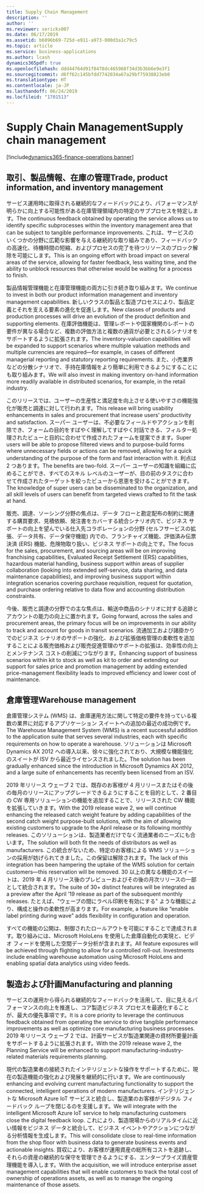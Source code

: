 ```yaml
---
title: Supply Chain Management
description: ''
author: ''
ms.reviewer: sericks007
ms.date: 06/17/2019
ms.assetid: b6096b69-725d-e911-a973-000d3a1c79c5
ms.topic: article
ms.service: business-applications
ms.author: lcash
dynamics365pdf: true
ms.openlocfilehash: ddd44764d91f8478dc465968f34d3b3bb6e9e3f1
ms.sourcegitcommit: d6ff62c145bfdd7742034a67a29bf75938823eb0
ms.translationtype: HT
ms.contentlocale: ja-JP
ms.lasthandoff: 06/24/2019
ms.locfileid: "1701513"
---
```

# <a name="supply-chain-management"></a><span data-ttu-id="59202-102">Supply Chain Management</span><span class="sxs-lookup"><span data-stu-id="59202-102">Supply chain management</span></span>

[!include[dynamics365-finance-operations banner](../includes/dynamics365-finance-operations.md)]

## <a name="trade-product-information-and-inventory-management"></a><span data-ttu-id="59202-103">取引、製品情報、在庫の管理</span><span class="sxs-lookup"><span data-stu-id="59202-103">Trade, product information, and inventory management</span></span>
<span data-ttu-id="59202-104">サービス運用時に取得される継続的なフィードバックにより、パフォーマンスが明らかに向上する可能性がある在庫管理領域内の特定のサブプロセスを特定します。</span><span class="sxs-lookup"><span data-stu-id="59202-104">The continuous feedback obtained by operating the service allows us to identify specific subprocesses within the inventory management area that can be subject to tangible performance improvements.</span></span> <span data-ttu-id="59202-105">これは、サービスのいくつかの分野に広範な影響を与える継続的な取り組みであり、フィードバックの高速化、待機時間の短縮、およびプロセスの完了を待つリソースのブロック解除を可能にします。</span><span class="sxs-lookup"><span data-stu-id="59202-105">This is an ongoing effort with broad impact on several areas of the service, allowing for faster feedback, less waiting time, and the ability to unblock resources that otherwise would be waiting for a process to finish.</span></span> 

<span data-ttu-id="59202-106">製品情報管理機能と在庫管理機能の両方に引き続き取り組みます。</span><span class="sxs-lookup"><span data-stu-id="59202-106">We continue to invest in both our product information management and inventory management capabilities.</span></span> <span data-ttu-id="59202-107">新しいクラスの製品と製造プロセスにより、製品定義とそれを支える要素の進化を促進します。</span><span class="sxs-lookup"><span data-stu-id="59202-107">New classes of products and production processes will drive an evolution of the product definition and supporting elements.</span></span> <span data-ttu-id="59202-108">在庫評価機能は、管理レポートや国家機関のレポートの要件が異なる場合など、複数の評価方法と複数の通貨が必要とされるシナリオをサポートするように拡張されます。</span><span class="sxs-lookup"><span data-stu-id="59202-108">The inventory-valuation capabilities will be expanded to support scenarios where multiple valuation methods and multiple currencies are required—for example, in cases of different managerial reporting and statutory reporting requirements.</span></span> <span data-ttu-id="59202-109">また、小売業界などの分散シナリオで、手持在庫情報をより簡単に利用できるようにすることにも取り組みます。</span><span class="sxs-lookup"><span data-stu-id="59202-109">We will also invest in making inventory on-hand information more readily available in distributed scenarios, for example, in the retail industry.</span></span> 

<span data-ttu-id="59202-110">このリリースでは、ユーザーの生産性と満足度を向上させる使いやすさの機能強化が販売と調達に対して行われます。</span><span class="sxs-lookup"><span data-stu-id="59202-110">This release will bring usability enhancements in sales and procurement that increase users' productivity and satisfaction.</span></span> <span data-ttu-id="59202-111">スーパー ユーザーは、不必要なフィールドやアクションを削除でき、フォームの目的をすばやく理解してすばやく対話できる、フィルター処理されたビューと目的に合わせて作成されたフォームを提案できます。</span><span class="sxs-lookup"><span data-stu-id="59202-111">Super users will be able to propose filtered views and to purpose-build forms where unnecessary fields or actions can be removed, allowing for a quick understanding of the purpose of the form and fast interaction with it.</span></span> <span data-ttu-id="59202-112">利点は 2 つあります。</span><span class="sxs-lookup"><span data-stu-id="59202-112">The benefits are two-fold.</span></span> <span data-ttu-id="59202-113">スーパー ユーザーの知識を組織に広めることができ、すべてのスキル レベルのユーザーが、目の前のタスクに合わせて作成されたターゲットを絞ったビューから恩恵を受けることができます。</span><span class="sxs-lookup"><span data-stu-id="59202-113">The knowledge of super users can be disseminated to the organization, and all skill levels of users can benefit from targeted views crafted to fit the task at hand.</span></span> 

<span data-ttu-id="59202-114">販売、調達、ソーシング分野の焦点は、データ フローと勘定配布の制約に関連する購買要求、見積依頼、発注書をカバーする統合シナリオ内で、ビジネス サポートの向上を望んでいる仕入先コラボレーションの分野 (セルフサービスの拡張、データ共有、データ保守機能) 内での、フランチャイズ機能、評価済み伝票決済 (ERS) 機能、危険物取り扱い、ビジネス サポートの向上です。</span><span class="sxs-lookup"><span data-stu-id="59202-114">The focus for the sales, procurement, and sourcing areas will be on improving franchising capabilities, Evaluated Receipt Settlement (ERS) capabilities, hazardous material handling, business support within areas of supplier collaboration (looking into extended self-service, data sharing, and data maintenance capabilities), and improving business support within integration scenarios covering purchase requisition, request for quotation, and purchase ordering relative to data flow and accounting distribution constraints.</span></span> 

<span data-ttu-id="59202-115">今後、販売と調達の分野での主な焦点は、輸送中商品のシナリオに対する追跡とアカウントの能力の向上に置かれます。</span><span class="sxs-lookup"><span data-stu-id="59202-115">Going forward, across the sales and procurement areas, the primary focus will be on improvements in our ability to track and account for goods in transit scenarios.</span></span> <span data-ttu-id="59202-116">流通加工および諸掛かりでのビジネス シナリオのサポートの強化、および拡張価格管理の柔軟性を追加することによる販売価格および販売促進管理のサポートの拡張は、効率性の向上とメンテナンス コストの削減につながります。</span><span class="sxs-lookup"><span data-stu-id="59202-116">Enhancing support of business scenarios within kit to stock as well as kit to order and extending our support for sales price and promotion management by adding extended price-management flexibility leads to improved efficiency and lower cost of maintenance.</span></span> 

## <a name="warehouse-management"></a><span data-ttu-id="59202-117">倉庫管理</span><span class="sxs-lookup"><span data-stu-id="59202-117">Warehouse management</span></span> 
<span data-ttu-id="59202-118">倉庫管理システム (WMS) は、倉庫運用方法に関して特定の要件を持っている複数の業界に対応するアプリケーション スイートへの追加の最近の成功例です。</span><span class="sxs-lookup"><span data-stu-id="59202-118">The Warehouse Management System (WMS) is a recent successful addition to the application suite that serves several industries, each with specific requirements on how to operate a warehouse.</span></span> <span data-ttu-id="59202-119">ソリューションは Microsoft Dynamics AX 2012 への導入以来、徐々に強化されており、大規模な機能強化のスイートが ISV から最近ライセンスされました。</span><span class="sxs-lookup"><span data-stu-id="59202-119">The solution has been gradually enhanced since the introduction in Microsoft Dynamics AX 2012, and a large suite of enhancements has recently been licensed from an ISV.</span></span> 

<span data-ttu-id="59202-120">2019 年リリース ウェーブ 2 では、既存のお客様が 4 月リリースまたはその後の毎月のリリースにアップグレードできるようにすることを目的として、2 番目の CW 専用ソリューションの機能を追加することで、リリースされた CW 機能を拡張していきます。</span><span class="sxs-lookup"><span data-stu-id="59202-120">With the 2019 release wave 2, we will continue enhancing the released catch weight feature by adding capabilities of the second catch weight purpose-built solutions, with the aim of allowing existing customers to upgrade to the April release or its following monthly releases.</span></span> <span data-ttu-id="59202-121">このソリューションは、製造業者だけでなく流通業者のニーズにも合います。</span><span class="sxs-lookup"><span data-stu-id="59202-121">The solution will both fit the needs of distributors as well as manufacturers.</span></span> <span data-ttu-id="59202-122">この統合がないため、特定のお客様による WMS ソリューションの採用が妨げられてきました。この保留は解除されます。</span><span class="sxs-lookup"><span data-stu-id="59202-122">The lack of this integration has been hampering the uptake of the WMS solution for certain customers—this reservation will be removed.</span></span> <span data-ttu-id="59202-123">30 以上の異なる機能のスイートは、2019 年 4 月リリース後のプレビューおよびその後の月次リリースの一部として統合されます。</span><span class="sxs-lookup"><span data-stu-id="59202-123">The suite of 30+ distinct features will be integrated as a preview after the April ’19 release as part of the subsequent monthly releases.</span></span> <span data-ttu-id="59202-124">たとえば、"ウェーブの間にラベル印刷を有効にする" ような機能により、構成と操作の柔軟性が高まります。</span><span class="sxs-lookup"><span data-stu-id="59202-124">For example, a feature like “enable label printing during wave” adds flexibility in configuration and operation.</span></span> 

<span data-ttu-id="59202-125">すべての機能の公開は、制御されたロールアウトを可能にすることで達成されます。取り組みには、Microsoft HoloLens を使用した倉庫自動化の実現と、ビデオ フィードを使用した空間データ分析が含まれます。</span><span class="sxs-lookup"><span data-stu-id="59202-125">All feature exposures will be achieved through flighting to allow for a controlled roll-out. Investments include enabling warehouse automation using Microsoft HoloLens and enabling spatial data analytics using video feeds.</span></span> 

## <a name="manufacturing-and-planning"></a><span data-ttu-id="59202-126">製造および計画</span><span class="sxs-lookup"><span data-stu-id="59202-126">Manufacturing and planning</span></span>
<span data-ttu-id="59202-127">サービスの運用から得られる継続的なフィードバックを活用して、目に見えるパフォーマンスの向上を推進し、コア製造ビジネス プロセスを最適化することが、最大の優先事項です。</span><span class="sxs-lookup"><span data-stu-id="59202-127">It is a core priority to leverage the continuous feedback obtained from operating the service to drive tangible performance improvements as well as optimize core manufacturing business processes.</span></span> <span data-ttu-id="59202-128">2019 年リリース ウェーブ 2 では、計画サービスが製造業関連の資材所要量計画をサポートするように拡張されます。</span><span class="sxs-lookup"><span data-stu-id="59202-128">With the 2019 release wave 2, the Planning Service will be enhanced to support manufacturing-industry-related materials requirements planning.</span></span> 

<span data-ttu-id="59202-129">現代の製造業者の接続されたインテリジェントな操作をサポートするために、現在の製造機能の強化および発展を継続的に行います。</span><span class="sxs-lookup"><span data-stu-id="59202-129">We are continuously enhancing and evolving current manufacturing functionality to support the connected, intelligent operations of modern manufacturers.</span></span> <span data-ttu-id="59202-130">インテリジェントな Microsoft Azure IoT サービスと統合し、製造業のお客様がデジタル フィードバック ループを閉じるのを支援します。</span><span class="sxs-lookup"><span data-stu-id="59202-130">We will integrate with the intelligent Microsoft Azure IoT service to help manufacturing customers close the digital feedback loop.</span></span> <span data-ttu-id="59202-131">これにより、製造現場からのリアルタイムに近い情報をビジネス データと統合して、ビジネス イベントやアクションにつながる分析情報を生成します。</span><span class="sxs-lookup"><span data-stu-id="59202-131">This will consolidate close to real-time information from the shop floor with business data to generate business events and actionable insights.</span></span> <span data-ttu-id="59202-132">買収により、お客様が運用資産の総所有コストを追跡し、それらの資産の継続的な保守を管理できるようにする、エンタープライズ資産管理機能を導入します。</span><span class="sxs-lookup"><span data-stu-id="59202-132">With the acquisition, we will introduce enterprise asset management capabilities that will enable customers to track the total cost of ownership of operations assets, as well as to manage the ongoing maintenance of those assets.</span></span> 